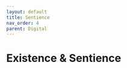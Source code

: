 ```yaml
---
layout: default
title: Sentience
nav_order: 4
parent: Digital
---
```


# Existence & Sentience